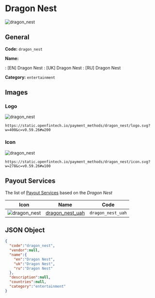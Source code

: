 
# Dragon Nest 
![dragon_nest](https://static.openfintech.io/payment_methods/dragon_nest/logo.svg?w=400&c=v0.59.26#w200)  

## General 
**Code:** `dragon_nest` 
 
**Name:** 
 
:	[EN] Dragon Nest 
:	[UK] Dragon Nest 
:	[RU] Dragon Nest 
 
**Category:** `entertainment` 
 

## Images 

### Logo 
![dragon_nest](https://static.openfintech.io/payment_methods/dragon_nest/logo.svg?w=400&c=v0.59.26#w200)  

```
https://static.openfintech.io/payment_methods/dragon_nest/logo.svg?w=400&c=v0.59.26#w200
```  

### Icon 
![dragon_nest](https://static.openfintech.io/payment_methods/dragon_nest/icon.svg?w=278&c=v0.59.26#w100)  

```
https://static.openfintech.io/payment_methods/dragon_nest/icon.svg?w=278&c=v0.59.26#w100
```  

## Payout Services 
 
The list of [Payout Services](/payout-services/) based on the _Dragon Nest_ 

|Icon|Name|Code| 
|:---:|:---:|:---:| 
|![dragon_nest](https://static.openfintech.io/payout_methods/dragon_nest/icon.png?w=278&c=v0.59.26#w40) |[dragon_nest_uah](/payout-services/dragon_nest_uah/)|`dragon_nest_uah`| 
 

## JSON Object 

```json
{
  "code":"dragon_nest",
  "vendor":null,
  "name":{
    "en":"Dragon Nest",
    "uk":"Dragon Nest",
    "ru":"Dragon Nest"
  },
  "description":null,
  "countries":null,
  "category":"entertainment"
}
```  
